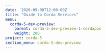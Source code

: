 ```yaml
---
date: '2020-09-08T12:00:00Z'
title: "Guide to Corda Services"
menu:
  corda-5-dev-preview:
    parent: corda-5-dev-preview-1-cordapps
    weight: 200
project: corda-5
section_menu: corda-5-dev-preview
---
```


